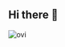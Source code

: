 ## Hi there 👋
<img src="https://github-readme-stats.vercel.app/api/top-langs?username=anh4dle&show_icons=true&locale=en&layout=compact&theme=chartreuse-dark" alt="ovi" />


<!--
**anh4dle/anh4dle** is a ✨ _special_ ✨ repository because its `README.md` (this file) appears on your GitHub profile.

Here are some ideas to get you started:

- 🔭 I’m currently working on ...
- 🌱 I’m currently learning ...
- 👯 I’m looking to collaborate on ...
- 🤔 I’m looking for help with ...
- 💬 Ask me about ...
- 📫 How to reach me: ...
- 😄 Pronouns: ...
- ⚡ Fun fact: ...
-->
